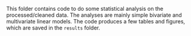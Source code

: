 This folder contains code to do some statistical analysis on the processed/cleaned data.
The analyses are mainly simple bivariate and multivariate linear models.
The code produces a few tables and figures, which are saved in the `results` folder.
